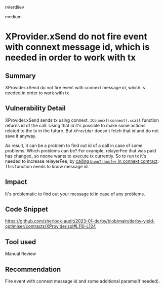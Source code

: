 rvierdiiev

medium

# XProvider.xSend do not fire event with connext message id, which is needed in order to work with tx

## Summary
XProvider.xSend do not fire event with connext message id, which is needed in order to work with tx
## Vulnerability Detail
XProvider.xSend sends tx using connext. `IConnext(connext).xcall` function returns id of the call. Using that id it's possible to make some actions related to the tx in the future.
But `XProvider` doesn't fetch that id and do not save it anyway.

As result, it can be a problem to find out id of a call in case of some problems.
Which problems can be? For example, relayerFee that was paid has changed, so noone wants to execute tx currently. So to run tx it's needed to increase relayerFee, by [calling `bumpTransfer` in connext contract](https://docs.connext.network/developers/guides/estimating-fees#bumping-relayer-fees). This function needs to know message id.
>
## Impact
It's problematic to find out your message id in case of any problems.
## Code Snippet
https://github.com/sherlock-audit/2023-01-derby/blob/main/derby-yield-optimiser/contracts/XProvider.sol#L110-L124
## Tool used

Manual Review

## Recommendation
Fire event with connext message id and some additional params(if needed).